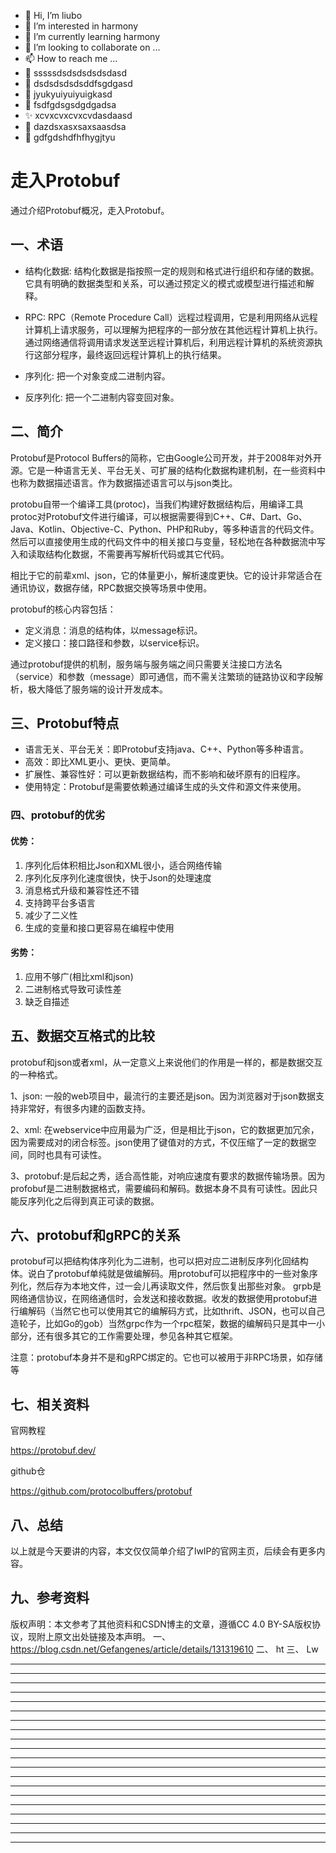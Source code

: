* 👋 Hi, I’m liubo
* 👀 I’m interested in harmony
* 🌱 I’m currently learning harmony
* 💞️ I’m looking to collaborate on ...
* 📫 How to reach me ...
* 📇 sssssdsdsdsdsdsdasd
* 🎃 dsdsdsdsdsddfsgdgasd
* 🍺 jyukyuiyuiyuigkasd
* 🍥 fsdfgdsgsdgdgadsa
* ✨ xcvxcvxcvxcvdasdaasd
* 🍰 dazdsxasxsaxsaasdsa
* 🚨 gdfgdshdfhfhygjtyu



# 走入Protobuf

通过介绍Protobuf概况，走入Protobuf。

## 一、术语

- 结构化数据: 结构化数据是指按照一定的规则和格式进行组织和存储的数据。它具有明确的数据类型和关系，可以通过预定义的模式或模型进行描述和解释。

- RPC: RPC（Remote Procedure Call）远程过程调用，它是利用网络从远程计算机上请求服务，可以理解为把程序的一部分放在其他远程计算机上执行。通过网络通信将调用请求发送至远程计算机后，利用远程计算机的系统资源执行这部分程序，最终返回远程计算机上的执行结果。
- 序列化: 把一个对象变成二进制内容。
- 反序列化: 把一个二进制内容变回对象。

## 二、简介

Protobuf是Protocol Buffers的简称，它由Google公司开发，并于2008年对外开源。它是一种语言无关、平台无关、可扩展的结构化数据构建机制，在一些资料中也称为数据描述语言。作为数据描述语言可以与json类比。



protobu自带一个编译工具(protoc)，当我们构建好数据结构后，用编译工具protoc对Protobuf文件进行编译，可以根据需要得到C++、C#、Dart、Go、Java、Kotlin、Objective-C、Python、PHP和Ruby，等多种语言的代码文件。然后可以直接使用生成的代码文件中的相关接口与变量，轻松地在各种数据流中写入和读取结构化数据，不需要再写解析代码或其它代码。



相比于它的前辈xml、json，它的体量更小，解析速度更快。它的设计非常适合在通讯协议，数据存储，RPC数据交换等场景中使用。



protobuf的核心内容包括：

- 定义消息：消息的结构体，以message标识。
- 定义接口：接口路径和参数，以service标识。

通过protobuf提供的机制，服务端与服务端之间只需要关注接口方法名（service）和参数（message）即可通信，而不需关注繁琐的链路协议和字段解析，极大降低了服务端的设计开发成本。

## 三、Protobuf特点

- 语言无关、平台无关：即Protobuf支持java、C++、Python等多种语言。
- 高效：即比XML更小、更快、更简单。
- 扩展性、兼容性好：可以更新数据结构，而不影响和破坏原有的旧程序。
- 使用特定：Protobuf是需要依赖通过编译生成的头文件和源文件来使用。

### 四、protobuf的优劣

#### 优势：

1. 序列化后体积相比Json和XML很小，适合网络传输
2. 序列化反序列化速度很快，快于Json的处理速度
3. 消息格式升级和兼容性还不错
4. 支持跨平台多语言
5. 减少了二义性
6. 生成的变量和接口更容易在编程中使用

#### 劣势：

1. 应用不够广(相比xml和json)
2. 二进制格式导致可读性差
3. 缺乏自描述

## 五、数据交互格式的比较

protobuf和json或者xml，从一定意义上来说他们的作用是一样的，都是数据交互的一种格式。

1、json: 一般的web项目中，最流行的主要还是json。因为浏览器对于json数据支持非常好，有很多内建的函数支持。

2、xml: 在webservice中应用最为广泛，但是相比于json，它的数据更加冗余，因为需要成对的闭合标签。json使用了键值对的方式，不仅压缩了一定的数据空间，同时也具有可读性。

3、protobuf:是后起之秀，适合高性能，对响应速度有要求的数据传输场景。因为profobuf是二进制数据格式，需要编码和解码。数据本身不具有可读性。因此只能反序列化之后得到真正可读的数据。

## 六、protobuf和gRPC的关系

protobuf可以把结构体序列化为二进制，也可以把对应二进制反序列化回结构体。说白了protobuf单纯就是做编解码。用protobuf可以把程序中的一些对象序列化，然后存为本地文件，过一会儿再读取文件，然后恢复出那些对象。
grpb是网络通信协议，在网络通信时，会发送和接收数据。收发的数据使用protobuf进行编解码（当然它也可以使用其它的编解码方式，比如thrift、JSON，也可以自己造轮子，比如Go的gob）当然grpc作为一个rpc框架，数据的编解码只是其中一小部分，还有很多其它的工作需要处理，参见各种其它框架。



注意：protobuf本身并不是和gRPC绑定的。它也可以被用于非RPC场景，如存储等

## 七、相关资料

官网教程

https://protobuf.dev/

github仓

https://github.com/protocolbuffers/protobuf

## 八、总结

以上就是今天要讲的内容，本文仅仅简单介绍了lwIP的官网主页，后续会有更多内容。

## 九、参考资料

版权声明：本文参考了其他资料和CSDN博主的文章，遵循CC 4.0 BY-SA版权协议，现附上原文出处链接及本声明。
一、 https://blog.csdn.net/Gefangenes/article/details/131319610
二、 ht
三、 Lw







---
---
---
---
---
---
---
---
---
---
---
---
---
---
---
---
---
---
---
---
